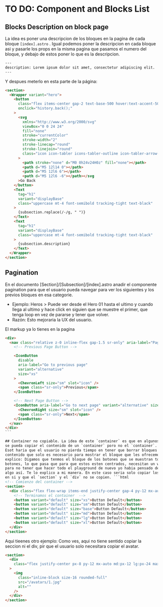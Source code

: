 # TO DO: Component and Blocks List

## Blocks Description on block page

La idea es poner una descripcion de los bloques en la pagina de cada bloque `[index].astro` . Igual podemos poner la descripcion en cada bloque asi y pasarle los props en la misma pagina que pasamos el numero del bloque, y debajo de estos poner lo que es la descripcion.

```html
---
description: Lorem ipsum dolor sit amet, consectetur adipiscing elit.
---
```

Y despues meterlo en esta parte de la página:

```html
<section>
  <Wrapper variant="hero">
    <button
      class="flex items-center gap-2 text-base-500 hover:text-accent-500"
      onclick="history.back();"
    >
      <svg
        xmlns="http://www.w3.org/2000/svg"
        viewBox="0 0 24 24"
        fill="none"
        stroke="currentColor"
        stroke-width="2"
        stroke-linecap="round"
        stroke-linejoin="round"
        class="icon icon-tabler icons-tabler-outline icon-tabler-arrow-left size-5"
      >
        <path stroke="none" d="M0 0h24v24H0z" fill="none"></path>
        <path d="M5 12l14 0"></path>
        <path d="M5 12l6 6"></path>
        <path d="M5 12l6 -6"></path></svg
      >Go Back
    </button>
    <Text
      tag="h1"
      variant="displayBase"
      class="uppercase mt-4 font-semibold tracking-tight text-black"
    >
      {subsection.replace(/-/g, " ")}
    </Text>
    <Text
      tag="h1"
      variant="displayBase"
      class="uppercase mt-4 font-semibold tracking-tight text-black"
    >
      {subsection.description}
    </Text>
  </Wrapper>
</section>
```

## Pagination

En el documento [Section]/[Subsection]/[index].astro anadir el componente pagination para que el usuario pueda navegar para ver los siguientes y los previos bloques en esa categorie.

- Ejemplo: Heros > Puede ver desde el Hero 01 hasta el ultimo y cuando llega al ultimo y hace click en siguien que se muestre el primer, que tenga loop en vez de pararse y tener que volver.
- Razón: Esto mejoraria la UX del usuario.

El markup ya lo tienes en la pagina

````html
<div>
  <nav class="relative z-0 inline-flex gap-1.5 sr-only" aria-label="Pagination">
    <!-- Previous Page Button -->

    <IconButton
      disable
      aria-label="Go to previous page"
      variant="alternative"
      size="xs"
    >
      <ChevronLeft size="sm" slot="icon" />
      <span class="sr-only">Previous</span>
    </IconButton>

    <!-- Next Page Button -->
    <IconButton aria-label="Go to next page" variant="alternative" size="xs">
      <ChevronRight size="sm" slot="icon" />
      <span class="sr-only">Next</span>
    </IconButton>
  </nav>
</div>
```

## Container no copiable. La idea de este `container` es que en algunos bloques
se pueda copiar el contenido de un `container` poro no el `container`. - Razón:
Esot haria que el usuario no pierda tiempo en tener que borrar bloques y
contenido que solo es necesario para mostrar el bloque que les ofrecemos. Te
explico: Digamos que tenmos el bloque de los botones que se muestran todos los
botones, lo que pasa que para que estos esten centrados, necesitan un wrapper y
para no tener que hacer todo el playground de nuevo yo habia pensado de hacer
algo así. Te lo explico a mi manera. En este caso seria solo copiar los botones
en si y que el `section` y el `div` no se copien. ```html
<!-- Comienzo del container -->
<section>
  <div class="flex flex-wrap items-end justify-center gap-4 py-12 mx-auto">
    <!-- Terminamos el container  -->
    <button variant="default" size="xs">Button Default</button>
    <button variant="default" size="sm">Button Default</button>
    <button variant="default" size="base">Button Default</button>
    <button variant="default" size="md">Button Default</button>
    <button variant="default" size="lg">Button Default</button>
    <button variant="default" size="xl">Button Default</button>
  </div>
</section>
````

Aqui tieenes otro ejemplo: Como ves, aqui no tiene sentido copiar la seccion ni el div, pir que el usuario solo necesitara copiar el avatar.

```html
<section>
  <div
    class="flex justify-center px-8 py-12 mx-auto md:px-12 lg:px-24 max-w-7xl items-center"
  >
    <img
      class="inline-block size-16 rounded-full"
      src="/avatars/1.jpg"
      alt=""
    />
  </div>
</section>
```
